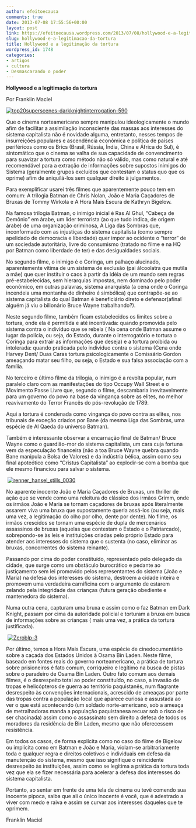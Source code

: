 ```yaml
---
author: efeitoecausa
comments: true
date: 2013-07-08 17:55:56+00:00
layout: post
link: https://efeitoecausa.wordpress.com/2013/07/08/hollywood-e-a-legitimacao-da-tortura/
slug: hollywood-e-a-legitimacao-da-tortura
title: Hollywood e a legitimação da tortura
wordpress_id: 1748
categories:
- artigos
- cultura
- Desmascarando o poder
---
```


**Hollywood e a legitimação da tortura**

Por Franklin Maciel

[![top20superscenes-darkknightinterrogation-590](http://efeitoecausa.files.wordpress.com/2013/07/top20superscenes-darkknightinterrogation-590.jpg)](http://efeitoecausa.files.wordpress.com/2013/07/top20superscenes-darkknightinterrogation-590.jpg)


Que o cinema norteamericano sempre manipulou ideologicamente o mundo afim de facilitar a assimilação inconsciente das massas aos interesses do sistema capitalista não é novidade alguma, entretanto, nesses tempos de insurreições populares e ascendência econômica e política de países periféricos como os Brics (Brasil, Rússia, Índia, China e África do Sul), é sintomático que o cinema se valha de sua capacidade de convencimento para suavizar a tortura como método não só válido, mas como natural e até recomendável para a extração de informações sobre supostos inimigos do Sistema (geralmente grupos excluídos que contestam o status quo que os oprime) afim de aniquilá-los sem qualquer direito à julgamentos.




Para exemplificar usarei três filmes que aparentemente pouco tem em comum: A trilogia Batman de Chris Nolan, João e Maria Caçadores de Bruxas de Tommy Wirkola e A Hora Mais Escura de Kathryn Bigelow.




Na famosa trilogia Batman, o inimigo inicial é Ras Al Ghul, “Cabeça de Demônio” em árabe, um líder terrorista (ao que tudo indica, de origem árabe) de uma organização criminosa, A Liga das Sombras que, inconformado com as injustiças do sistema capitalista (como sempre apelidado de democracia e liberdade) quer impor ao ocidente o “terror” de um sociedade autoritária, livre do consumismo (tratado no filme e na HQ por Batman como liberdade de ter) e das desigualdades sociais. 




No segundo filme, o inimigo é o Coringa, um palhaço alucinado, aparentemente vítima de um sistema de exclusão (pai álcoolatra que mutila a mãe) que quer instituir o caos à partir da idéia de um mundo sem regras pré-estabelecidas, sem hierarquias impostas, nem dominado pelo poder econômico, em outras palavras, sistema anarquista (a cena onde o Coringa incendeia uma montanha de dinheiro é simbólica) que contrapõe-se ao sistema capitalista do qual Batman é beneficiário direto e defensor(afinal alguém já viu o bilionário Bruce Wayne trabalhando?). 




Neste segundo filme, também ficam estabelecidos os limites sobre a tortura, onde ela é permitida e até incentivada: quando promovida pelo sistema contra o indivíduo que se rebela ( Na cena onde Batman assume o lugar da polícia, ou seja, do Estado, durante o interrogatório e tortura o Coringa para extrair as informações que deseja) e a tortura proibida ou intolerada: quando praticada pelo individuo contra o sistema (Cena onde Harvey Dent/ Duas Caras tortura psicologicamente o Comissário Gordon ameaçando matar seu filho, ou seja, o Estado e sua falsa associação com a família. 




No terceiro e último filme da trilogia, o inimigo é a revolta popular, num paralelo claro com as manifestações do tipo Occupy Wall Street e o Movimento Passe Livre que, segundo o filme, descambaria inevitavelmente para um governo do povo na base da vingança sobre as elites, no melhor reavivamento do Terror Francês do pós-revolução de 1789. 




Aqui a tortura é condenada como vingança do povo contra as elites, nos tribunais de exceção criados por Bane (da mesma Liga das Sombras, uma espécie de Al Qaeda do universo Batman). 




Também é interessante observar a encarnação final de Batman/ Bruce Wayne como o guardião-mor do sistema capitalista, um cara cuja fortuna vem da especulação financeira (não a toa Bruce Wayne quebra quando Bane manipula a Bolsa de Valores) e da indústria bélica, assim como seu final apoteótico como “Cristus Capitalista” ao explodir-se com a bomba que ele mesmo financiou para salvar o sistema.




 [![renner_hansel_stills_0030](http://efeitoecausa.files.wordpress.com/2013/07/renner_hansel_stills_0030.jpg)](http://efeitoecausa.files.wordpress.com/2013/07/renner_hansel_stills_0030.jpg)




No aparente inocente João e Maria Caçadores de Bruxas, um thriller de ação que se vende como uma releitura do clássico dos irmãos Grimm, onde os irmãos João e Maria se tornam caçadores de bruxas após literalmente assarem viva uma bruxa que supostamente queria assá-los (ou seja, mais uma vez, a legitimação do olho por olho, dente por dente). No filme, os irmãos crescidos se tornam uma espécie de dupla de mercenários assassinos de bruxas (aquelas que contestam o Estado e o Patriarcado), sobrepondo-se às leis e instituições criadas pelo próprio Estado para atender aos interesses do sistema que o sustenta (no caso, eliminar as bruxas, concorrentes do sistema reinante).




Passando por cima do poder constituído, representado pelo delegado da cidade, que surge como um obstáculo burocrático e pedante ao justiçamento sem lei promovido pelos representantes do sistema (João e Maria) na defesa dos interesses do sistema, destroem a cidade inteira e promovem uma verdadeira carnificina com o argumento de estarem zelando pela integridade das crianças (futura geração obediente e mantenedora do sistema).




Numa outra cena, capturam uma bruxa e assim como o faz Batman em Dark Knight, passam por cima da autoridade policial e torturam a bruxa em busca de informações sobre as crianças ( mais uma vez, a prática da tortura justificada).




 [![Zeroblp-3](http://efeitoecausa.files.wordpress.com/2013/07/zeroblp-3.jpg)](http://efeitoecausa.files.wordpress.com/2013/07/zeroblp-3.jpg)




Por último, temos a Hora Mais Escura, uma espécie de cinedocumentário sobre a caçada dos Estados Unidos à Osama Bin Laden. Neste filme, baseado em fontes reais do governo norteamericano, a prática de tortura sobre prisioneiros é fato comum, corriqueiro e legítimo na busca de pistas sobre o paradeiro de Osama Bin Laden. Outro fato comum aos demais filmes, é o desrespeito total ao poder constituído, no caso, a invasão de tropas e helicópteros de guerra ao território paquistanês, num flagrante desrespeito às convenções internacionais, acrescido de ameaças por parte das tropas contra a população local que aparece curiosa e assustada ao ver o que está acontecendo (um soldado norte-americano, sob a ameaça de metralhadoras manda a população paquistanesa recuar sob o risco de ser chacinada) assim como o assassinato sem direito a defesa de todos os moradores da residência de Bin Laden, mesmo que não oferecessem resistência.




Em todos os casos, de forma explícita como no caso do filme de Bigelow ou implícita como em Batman e João e Maria, violam-se arbitrariamente toda e qualquer regra e direitos coletivos e individuais em defesa da manutenção do sistema, mesmo que isso signifique o reincidente desrespeito às instituições, assim como se legitima a prática da tortura toda vez que ela se fizer necessária para acelerar a defesa dos interesses do sistema capitalista. 




Portanto, ao sentar em frente de uma tela de cinema ou tevê comendo sua inocente pipoca, saiba que ali o único inocente é você, que é adestrado a viver com medo e raiva e assim se curvar aos interesses daqueles que te oprimem.




Franklin Maciel
